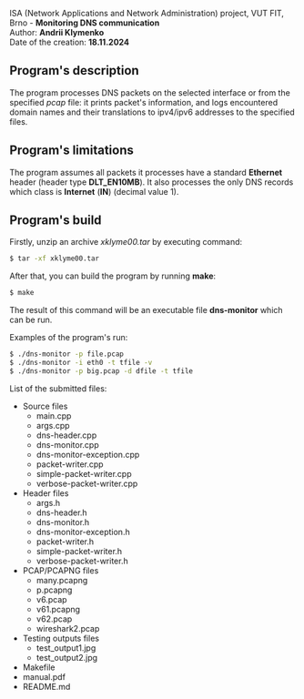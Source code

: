 ISA (Network Applications and Network Administration) project, VUT FIT, Brno - **Monitoring DNS communication**<br>
Author: **Andrii Klymenko <xklyme00>**<br>
Date of the creation: **18.11.2024**

## Program's description

The program processes DNS packets on the selected
interface or from the specified _pcap_ file: it prints packet's information,
and logs encountered domain names and their translations to ipv4/ipv6 addresses
to the specified files.

## Program's limitations

The program assumes all packets it processes have
a standard **Ethernet** header (header type **DLT_EN10MB**). It also processes the only
DNS records which class is **Internet** (**IN**) (decimal value 1).

## Program's build

Firstly, unzip an archive _xklyme00.tar_ by executing command:
```sh
$ tar -xf xklyme00.tar
```

After that, you can build the program by running **make**:
```sh
$ make
```

The result of this command will be an executable file **dns-monitor** which can be run.

Examples of the program's run:
```sh
$ ./dns-monitor -p file.pcap
$ ./dns-monitor -i eth0 -t tfile -v
$ ./dns-monitor -p big.pcap -d dfile -t tfile
```

List of the submitted files:
- Source files
  - main.cpp
  - args.cpp
  - dns-header.cpp
  - dns-monitor.cpp
  - dns-monitor-exception.cpp
  - packet-writer.cpp
  - simple-packet-writer.cpp
  - verbose-packet-writer.cpp
- Header files
  - args.h
  - dns-header.h
  - dns-monitor.h
  - dns-monitor-exception.h
  - packet-writer.h
  - simple-packet-writer.h
  - verbose-packet-writer.h
- PCAP/PCAPNG files
  - many.pcapng
  - p.pcapng
  - v6.pcap
  - v61.pcapng
  - v62.pcap
  - wireshark2.pcap
- Testing outputs files
  - test_output1.jpg
  - test_output2.jpg
- Makefile
- manual.pdf
- README.md